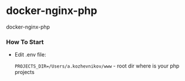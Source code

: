 # docker-nginx-php
docker-nginx-php

### How To Start

* Edit .env file:
  
  `PROJECTS_DIR=/Users/a.kozhevnikov/www` - root dir where is your php projects 